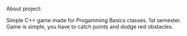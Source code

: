 About project:

Simple C++ game made for Progamming Basics classes. 1st semester.
Game is simple, you have to catch points and dodge red obstacles.
